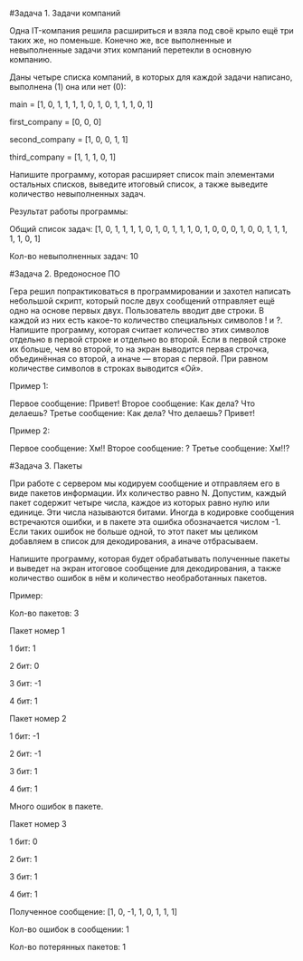 #Задача 1. Задачи компаний

Одна IT-компания решила расшириться и взяла под своё крыло ещё три таких же, но поменьше. Конечно же, все выполненные и невыполненные задачи этих компаний перетекли в основную компанию.

Даны четыре списка компаний, в которых для каждой задачи написано, выполнена (1) она или нет (0):

main = [1, 0, 1, 1, 1, 1, 0, 1, 0, 1, 1, 1, 0, 1]

first_company = [0, 0, 0]

second_company = [1, 0, 0, 1, 1]

third_company = [1, 1, 1, 0, 1]

Напишите программу, которая расширяет список main элементами остальных списков, выведите итоговый список, а также выведите количество невыполненных задач.

Результат работы программы:

Общий список задач: [1, 0, 1, 1, 1, 1, 0, 1, 0, 1, 1, 1, 0, 1, 0, 0, 0, 1, 0, 0, 1, 1, 1, 1, 1, 0, 1]

Кол-во невыполненных задач: 10

#Задача 2. Вредоносное ПО

Гера решил попрактиковаться в программировании и захотел написать небольшой скрипт, который после двух сообщений отправляет ещё одно на основе первых двух.
Пользователь вводит две строки. В каждой из них есть какое-то количество специальных символов ! и ?. Напишите программу, которая считает количество этих символов отдельно в первой строке и отдельно во второй. Если в первой строке их больше, чем во второй, то на экран выводится первая строчка, объединённая со второй, а иначе — вторая с первой. При равном количестве символов в строках выводится «Ой».

Пример 1:

Первое сообщение: Привет!
Второе сообщение: Как дела? Что делаешь?
Третье сообщение: Как дела? Что делаешь? Привет!

Пример 2:

Первое сообщение: Хм!!
Второе сообщение: ?
Третье сообщение: Хм!!?

#Задача 3. Пакеты

При работе с сервером мы кодируем сообщение и отправляем его в виде пакетов информации. Их количество равно N. Допустим, каждый пакет содержит четыре числа, каждое из которых равно нулю или единице. Эти числа называются битами. Иногда в кодировке сообщения встречаются ошибки, и в пакете эта ошибка обозначается числом -1. Если таких ошибок не больше одной, то этот пакет мы целиком добавляем в список для декодирования, а иначе отбрасываем.

Напишите программу, которая будет обрабатывать полученные пакеты и выведет на экран итоговое сообщение для декодирования, а также количество ошибок в нём и количество необработанных пакетов.

Пример:

Кол-во пакетов: 3

Пакет номер 1

1 бит: 1

2 бит: 0

3 бит: -1

4 бит: 1

Пакет номер 2

1 бит: -1

2 бит: -1

3 бит: 1

4 бит: 1

Много ошибок в пакете.

Пакет номер 3

1 бит: 0

2 бит: 1

3 бит: 1

4 бит: 1

Полученное сообщение: [1, 0, -1, 1, 0, 1, 1, 1]

Кол-во ошибок в сообщении: 1

Кол-во потерянных пакетов: 1

